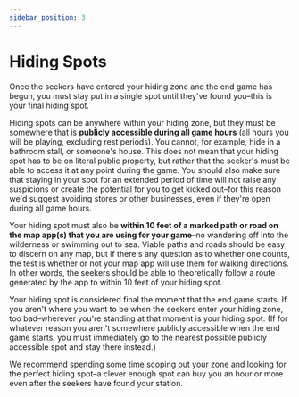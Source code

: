 ```yaml
---
sidebar_position: 3
---
```


# Hiding Spots

Once the seekers have entered your hiding zone and the end game has begun, you must stay put in a single spot until they've found you–this is your final hiding spot.

Hiding spots can be anywhere within your hiding zone, but they must be somewhere that is **publicly accessible during all game hours** (all hours you will be playing, excluding rest periods). You cannot, for example, hide in a bathroom stall, or someone's house. This does not mean that your hiding spot has to be on literal public property, but rather that the seeker's must be able to access it at any point during the game. You should also make sure that staying in your spot for an extended period of time will not raise any suspicions or create the potential for you to get kicked out–for this reason we'd suggest avoiding stores or other businesses, even if they're open during all game hours.

Your hiding spot must also be **within 10 feet of a marked path or road on the map app(s) that you are using for your game**–no wandering off into the wilderness or swimming out to sea. Viable paths and roads should be easy to discern on any map, but if there's any question as to whether one counts, the test is whether or not your map app will use them for walking directions. In other words, the seekers should be able to theoretically follow a route generated by the app to within 10 feet of your hiding spot.

Your hiding spot is considered final the moment that the end game starts. If you aren't where you want to be when the seekers enter your hiding zone, too bad–wherever you're standing at that moment is your hiding spot. (If for whatever reason you aren't somewhere publicly accessible when the end game starts, you must immediately go to the nearest possible publicly accessible spot and stay there instead.)

We recommend spending some time scoping out your zone and looking for the perfect hiding spot–a clever enough spot can buy you an hour or more even after the seekers have found your station.
